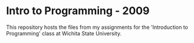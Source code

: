 # Intro to Programming - 2009
This repository hosts the files from my assignments for the 'Introduction to Programming' class at Wichita State University.
